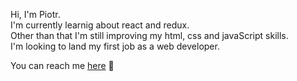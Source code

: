 <!---
- 👋 Hi, I’m Piotr
- 👀 I’m interested in ...
- 🌱 I’m currently learning ...
- 💞️ I’m looking to collaborate on ...
- 📫 How to reach me ...

pyotoru/pyotoru is a ✨ special ✨ repository because its `README.md` (this file) appears on your GitHub profile.
You can click the Preview link to take a look at your changes.
--->

Hi, I'm Piotr.<br>
I'm currently learnig about react and redux.<br>
Other than that I'm still improving my html, css and javaScript skills.<br>
I'm looking to land my first job as a web developer.

You can reach me [here](mailto:wawrzyniak.peter@gmail.com) :email:
